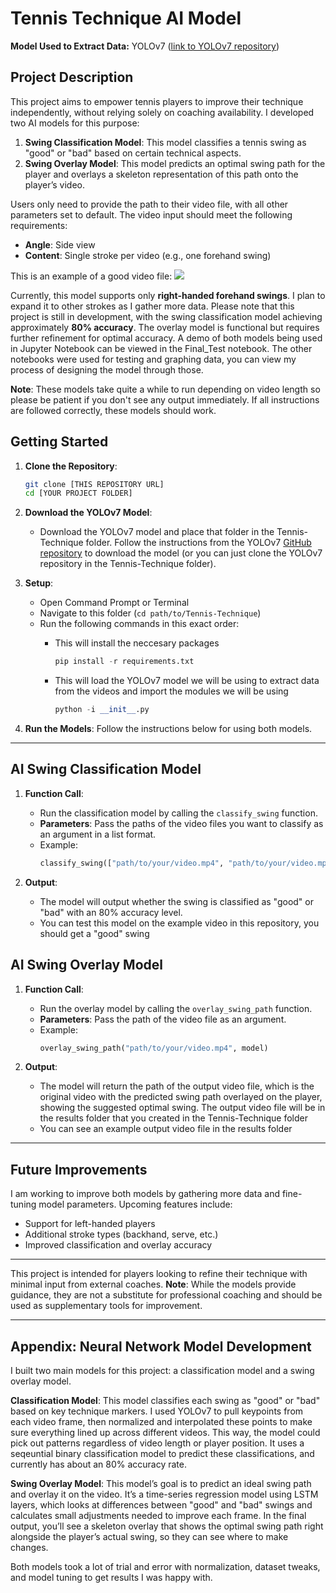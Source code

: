 
# Tennis Technique AI Model

**Model Used to Extract Data:** YOLOv7 ([link to YOLOv7 repository](https://github.com/WongKinYiu/yolov7/tree/main))

## Project Description

This project aims to empower tennis players to improve their technique independently, without relying solely on coaching availability. I developed two AI models for this purpose:

1. **Swing Classification Model**: This model classifies a tennis swing as "good" or "bad" based on certain technical aspects.
2. **Swing Overlay Model**: This model predicts an optimal swing path for the player and overlays a skeleton representation of this path onto the player’s video.

Users only need to provide the path to their video file, with all other parameters set to default. The video input should meet the following requirements:
- **Angle**: Side view
- **Content**: Single stroke per video (e.g., one forehand swing)

This is an example of a good video file:
![](https://github.com/Stanleyhoo1/Tennis-Technique/blob/main/Example%20Video.gif)
  
Currently, this model supports only **right-handed forehand swings**. I plan to expand it to other strokes as I gather more data. Please note that this project is still in development, with the swing classification model achieving approximately **80% accuracy**. The overlay model is functional but requires further refinement for optimal accuracy. A demo of both models being used in Jupyter Notebook can be viewed in the Final_Test notebook. The other notebooks were used for testing and graphing data, you can view my process of designing the model through those.

**Note**: These models take quite a while to run depending on video length so please be patient if you don't see any output immediately. If all instructions are followed correctly, these models should work.

## Getting Started

1. **Clone the Repository**:
   ```bash
   git clone [THIS REPOSITORY URL]
   cd [YOUR PROJECT FOLDER]
   ```

2. **Download the YOLOv7 Model**:
   - Download the YOLOv7 model and place that folder in the Tennis-Technique folder. Follow the instructions from the YOLOv7 [GitHub repository](https://github.com/WongKinYiu/yolov7/tree/main) to download the model (or you can just clone the YOLOv7 repository in the Tennis-Technique folder).
  
  
3. **Setup**:
   - Open Command Prompt or Terminal
   - Navigate to this folder (`cd path/to/Tennis-Technique`)
   - Run the following commands in this exact order:
     - This will install the neccesary packages

       ```python
       pip install -r requirements.txt
       ```
     - This will load the YOLOv7 model we will be using to extract data from the videos and import the modules we will be using
       ```python
       python -i __init__.py
       ```
4. **Run the Models**:
   Follow the instructions below for using both models.

---

## AI Swing Classification Model

1. **Function Call**:
   - Run the classification model by calling the `classify_swing` function.
   - **Parameters**: Pass the paths of the video files you want to classify as an argument in a list format.
   - Example:
     ```python
     classify_swing(["path/to/your/video.mp4", "path/to/your/video.mp4"], model)
     ```

2. **Output**:
   - The model will output whether the swing is classified as "good" or "bad" with an 80% accuracy level.
   - You can test this model on the example video in this repository, you should get a "good" swing

## AI Swing Overlay Model

1. **Function Call**:
   - Run the overlay model by calling the `overlay_swing_path` function.
   - **Parameters**: Pass the path of the video file as an argument.
   - Example:
     ```python
     overlay_swing_path("path/to/your/video.mp4", model)
     ```

2. **Output**:
   - The model will return the path of the output video file, which is the original video with the predicted swing path overlayed on the player, showing the suggested optimal swing. The output video file will be in the results folder that you created in the Tennis-Technique folder
   - You can see an example output video file in the results folder

---

## Future Improvements
I am working to improve both models by gathering more data and fine-tuning model parameters. Upcoming features include:
- Support for left-handed players
- Additional stroke types (backhand, serve, etc.)
- Improved classification and overlay accuracy

---

This project is intended for players looking to refine their technique with minimal input from external coaches. **Note**: While the models provide guidance, they are not a substitute for professional coaching and should be used as supplementary tools for improvement.

---

## Appendix: Neural Network Model Development
I built two main models for this project: a classification model and a swing overlay model.

**Classification Model**: This model classifies each swing as "good" or "bad" based on key technique markers. I used YOLOv7 to pull keypoints from each video frame, then normalized and interpolated these points to make sure everything lined up across different videos. This way, the model could pick out patterns regardless of video length or player position. It uses a seqeuntial binary classification model to predict these classifications, and currently has about an 80% accuracy rate.

**Swing Overlay Model**: This model’s goal is to predict an ideal swing path and overlay it on the video. It’s a time-series regression model using LSTM layers, which looks at differences between "good" and "bad" swings and calculates small adjustments needed to improve each frame. In the final output, you’ll see a skeleton overlay that shows the optimal swing path right alongside the player’s actual swing, so they can see where to make changes.

Both models took a lot of trial and error with normalization, dataset tweaks, and model tuning to get results I was happy with.

